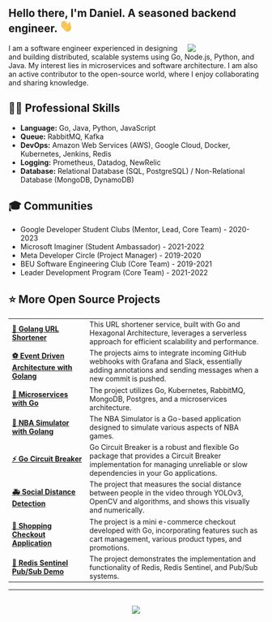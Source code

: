 <h2> Hello there, I'm Daniel. A seasoned backend engineer. <img src="https://raw.githubusercontent.com/ABSphreak/ABSphreak/master/gifs/Hi.gif" height="25px"></h2>

<img align="right" src="https://media2.giphy.com/media/zhYSVCirREeIZtONCI/giphy.gif" width='150'/> 

I am a software engineer experienced in designing and building distributed, scalable systems using Go, Node.js, Python, and Java. My interest lies in microservices and software architecture. I am also an active contributor to the open-source world, where I enjoy collaborating and sharing knowledge. 


## 👨‍💻 Professional Skills

-  **Language:**  Go, Java, Python, JavaScript
-  **Queue:**  RabbitMQ, Kafka
-  **DevOps:**  Amazon Web Services (AWS), Google Cloud, Docker, Kubernetes, Jenkins, Redis
-  **Logging:**  Prometheus, Datadog, NewRelic
-  **Database:** Relational Database (SQL, PostgreSQL) / Non-Relational Database (MongoDB, DynamoDB)

## 🎓 Communities 

- Google Developer Student Clubs (Mentor, Lead, Core Team) - 2020-2023
- Microsoft Imaginer (Student Ambassador) - 2021-2022
- Meta Developer Circle (Project Manager) - 2019-2020
- BEU Software Engineering Club (Core Team) - 2019-2021 
- Leader Development Program (Core Team) - 2021-2022


## ⭐️ More Open Source Projects

<table>
  <tbody>
    <tr>
      <td><a href="https://github.com/Furkan-Gulsen/golang-url-shortener"><b>🚀 Golang URL Shortener</b></a></td>
      <td>This URL shortener service, built with Go and Hexagonal Architecture, leverages a serverless approach for efficient scalability and performance.</td>
    </tr>
	  <tr>
      <td><a href="https://github.com/Kami-don/Event-Driven-Architecture-with-Golang"><b>⚽️ Event Driven Architecture with Golang</b></a></td>
      <td>The projects aims to integrate incoming GitHub webhooks with Grafana and Slack, essentially adding annotations and sending messages when a new commit is pushed. </td>
    </tr>
    <tr>
      <td><a href="https://github.com/Furkan-Gulsen/microservices-with-go"><b>🤖 Microservices with Go</b></a></td>
      <td>The project utilizes Go, Kubernetes, RabbitMQ, MongoDB, Postgres, and a microservices architecture.</td>
    </tr>
    <tr>
      <td><a href="https://github.com/Furkan-Gulsen/NBA-Simulator-with-Golang"><b>🏀 NBA Simulator with Golang</b></a></td>
      <td>The NBA Simulator is a Go-based application designed to simulate various aspects of NBA games.</td>
    </tr>
    <tr>
      <td><a href="https://github.com/Furkan-Gulsen/gocircuit"><b>⚡️ Go Circuit Breaker</b></a></td>
      <td>Go Circuit Breaker is a robust and flexible Go package that provides a Circuit Breaker implementation for managing unreliable or slow dependencies in your Go applications.</td>
    </tr>
    <tr>
      <td><a href="https://github.com/Furkan-Gulsen/social-distance-detection"><b>🚑 Social Distance Detection</b></a></td>
      <td>The project that measures the social distance between people in the video through YOLOv3, OpenCV and algorithms, and shows this visually and numerically.</td>
    </tr>
    <tr>
      <td><a href="https://github.com/Furkan-Gulsen/Checkout-System"><b>🧺 Shopping Checkout Application</b></a></td>
      <td>The project is a mini e-commerce checkout developed with Go, incorporating features such as cart management, various product types, and promotions.</td>
    </tr>
    <tr>
      <td><a href="https://github.com/Furkan-Gulsen/redis-sentinel-pubsub-demo"><b>🚗 Redis Sentinel Pub/Sub Demo</b></a></td>
      <td>The project demonstrates the implementation and functionality of Redis, Redis Sentinel, and Pub/Sub systems.</td>
    </tr>
  </tbody>
</table>
<hr>
<br/> 

<div align="center" dir="auto" width="30vw">
<a target="_blank" rel="noopener noreferrer nofollow" href="https://camo.githubusercontent.com/6bad2f2d3b9ace6ef9e4ea2245345ec3f3c8f598768125b05c2ae91947fc19b8/68747470733a2f2f6769746875622d70726f66696c652d74726f7068792e76657263656c2e6170702f3f757365726e616d653d7472696e6962267468656d653d6d6174726978266e6f2d62673d74727565266e6f2d6672616d653d7472756526726f773d3126636f6c756d6e3d34267469746c653d5265706f7369746f726965732c4973737565732c4f7267616e697a6174696f6e732c5374617273"><img src="https://camo.githubusercontent.com/6bad2f2d3b9ace6ef9e4ea2245345ec3f3c8f598768125b05c2ae91947fc19b8/68747470733a2f2f6769746875622d70726f66696c652d74726f7068792e76657263656c2e6170702f3f757365726e616d653d7472696e6962267468656d653d6d6174726978266e6f2d62673d74727565266e6f2d6672616d653d7472756526726f773d3126636f6c756d6e3d34267469746c653d5265706f7369746f726965732c4973737565732c4f7267616e697a6174696f6e732c5374617273" data-canonical-src="https://github-profile-trophy.vercel.app/?username=trinib&amp;theme=matrix&amp;no-bg=true&amp;no-frame=true&amp;row=1&amp;column=4&amp;title=Repositories,Issues,Organizations,Stars"></a></div>
